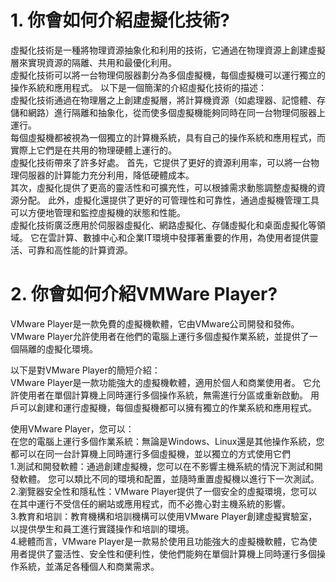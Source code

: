 # 1. 你會如何介紹虛擬化技術?

虛擬化技術是一種將物理資源抽象化和利用的技術，它通過在物理資源上創建虛擬層來實現資源的隔離、共用和最優化利用。<br>虛擬化技術可以將一台物理伺服器劃分為多個虛擬機，每個虛擬機可以運行獨立的操作系統和應用程式。 以下是一個簡潔的介紹虛擬化技術的描述：<br>
虛擬化技術通過在物理層之上創建虛擬層，將計算機資源（如處理器、記憶體、存儲和網路）進行隔離和抽象化，從而使多個虛擬機能夠同時在同一台物理伺服器上運行。 <br>每個虛擬機都被視為一個獨立的計算機系統，具有自己的操作系統和應用程式，而實際上它們是在共用的物理硬體上運行的。<br>
虛擬化技術帶來了許多好處。 首先，它提供了更好的資源利用率，可以將一台物理伺服器的計算能力充分利用，降低硬體成本。<br> 其次，虛擬化提供了更高的靈活性和可擴充性，可以根據需求動態調整虛擬機的資源分配。 此外，虛擬化還提供了更好的可管理性和可靠性，通過虛擬機管理工具可以方便地管理和監控虛擬機的狀態和性能。<br>
虛擬化技術廣泛應用於伺服器虛擬化、網路虛擬化、存儲虛擬化和桌面虛擬化等領域。 它在雲計算、數據中心和企業IT環境中發揮著重要的作用，為使用者提供靈活、可靠和高性能的計算資源。<br>


# 2. 你會如何介紹VMWare Player?
VMware Player是一款免費的虛擬機軟體，它由VMware公司開發和發佈。 VMware Player允許使用者在他們的電腦上運行多個虛擬作業系統，並提供了一個隔離的虛擬化環境。<br>

以下是對VMware Player的簡短介紹：<br>
VMware Player是一款功能強大的虛擬機軟體，適用於個人和商業使用者。 它允許使用者在單個計算機上同時運行多個操作系統，無需進行分區或重新啟動。 用戶可以創建和運行虛擬機，每個虛擬機都可以擁有獨立的作業系統和應用程式。<br>

使用VMware Player，您可以：<br>
在您的電腦上運行多個作業系統：無論是Windows、Linux還是其他操作系統，您都可以在同一台計算機上同時運行多個虛擬機，並以獨立的方式使用它們<br>
1.測試和開發軟體：通過創建虛擬機，您可以在不影響主機系統的情況下測試和開發軟體。 您可以類比不同的環境和配置，並隨時重置虛擬機以進行下一次測試。<br>
2.瀏覽器安全性和隱私性：VMware Player提供了一個安全的虛擬環境，您可以在其中運行不受信任的網站或應用程式，而不必擔心對主機系統的影響。<br>
3.教育和培訓：教育機構和培訓機構可以使用VMware Player創建虛擬實驗室，以提供學生和員工進行實踐操作和培訓的環境。<br>
4.總體而言，VMware Player是一款易於使用且功能強大的虛擬機軟體，它為使用者提供了靈活性、安全性和便利性，使他們能夠在單個計算機上同時運行多個操作系統，並滿足各種個人和商業需求。<br>







